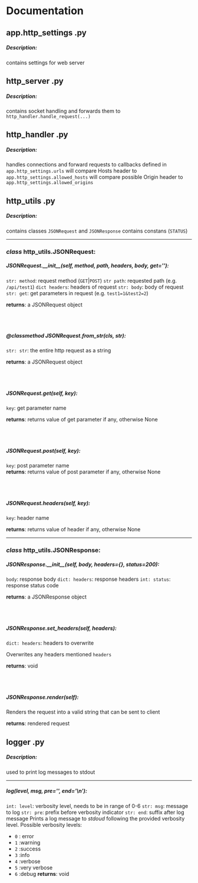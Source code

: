 


# Documentation

## app.http_settings .py
##### Description:
contains settings for web server

## http_server .py
##### Description:
contains socket handling and forwards them to `http_handler.handle_request(...)`

## http_handler .py
##### Description:
handles connections and forward requests to callbacks defined in `app.http_settings.urls`
will compare Hosts header to `app.http_settings.allowed_hosts`
will compare possible Origin header to `app.http_settings.allowed_origins`

## http_utils .py
##### Description:
contains classes `JSONRequest` and `JSONResponse`
contains constans (`STATUS`)

---
### *class* http_utils.JSONRequest:

##### JSONRequest.\_\_init\_\_(self, method, path, headers, body, get=''):
`str: method`: request method (`GET`|`POST`)
`str path`: requested path (e.g. `/api/test1`)
`dict headers`: headers of request
`str: body`: body of request
`str: get`: get parameters in request (e.g. `test1=1&test2=2`)

**returns**: a JSONRequest object

<br />
<br />

#####  @classmethod JSONRequest.from_str(cls, str):
`str: str`: the entire http request as a string

**returns**: a JSONRequest object

<br />
<br />

#####  JSONRequest.get(self, key):
`key`: get parameter name

**returns**: returns value of get parameter if any, otherwise None

<br />
<br />

#####  JSONRequest.post(self, key):
`key`: post parameter name <br/>
**returns**: returns value of post parameter if any, otherwise None

<br />
<br />

#####  JSONRequest.headers(self, key):
`key`: header name

**returns**: returns value of header if any, otherwise None

---
### *class* http_utils.JSONResponse:

#####  JSONResponse.\_\_init\_\_(self, body, headers={}, status=200):
`body`: response body
`dict: headers`: response headers
`int: status`: response status code

**returns**: a JSONResponse object

<br />
<br />

#####  JSONResponse.set_headers(self, headers):
`dict: headers`: headers to overwrite

Overwrites any headers mentioned `headers`

**returns**: void

<br />
<br />

#####  JSONResponse.render(self):
Renders the request into a valid string that can be sent to client

**returns**: rendered request

## logger .py
##### Description:
used to print log messages to stdout

---
##### log(level, msg, pre='', end='\n'):
`int: level`: verbosity level, needs to be in range of 0-6
`str: msg`: message to log
`str: pre`: prefix before verbosity indicator
`str: end`: suffix after log message
Prints a log message to *stdoud* following the provided verbosity level.
Possible verbosity levels:
- `0` : error
- `1` :warning
- `2` :success
- `3` :info
- `4` :verbose
- `5` :very verbose
- `6` :debug
**returns**: void
